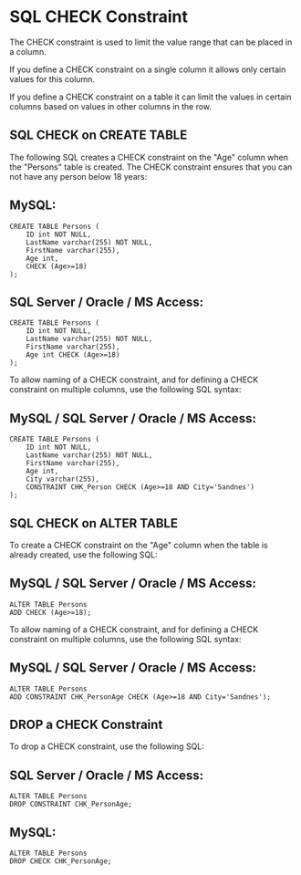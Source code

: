 # SQL CHECK Constraint
The CHECK constraint is used to limit the value range that can be placed in a column.

If you define a CHECK constraint on a single column it allows only certain values for this column.

If you define a CHECK constraint on a table it can limit the values in certain columns based on values in other columns in the row.

## SQL CHECK on CREATE TABLE
The following SQL creates a CHECK constraint on the "Age" column when the "Persons" table is created. The CHECK constraint ensures that you can not have any person below 18 years:

## MySQL:
```
CREATE TABLE Persons (
    ID int NOT NULL,
    LastName varchar(255) NOT NULL,
    FirstName varchar(255),
    Age int,
    CHECK (Age>=18)
);
```

## SQL Server / Oracle / MS Access:
```
CREATE TABLE Persons (
    ID int NOT NULL,
    LastName varchar(255) NOT NULL,
    FirstName varchar(255),
    Age int CHECK (Age>=18)
);
```

To allow naming of a CHECK constraint, and for defining a CHECK constraint on multiple columns, use the following SQL syntax:

## MySQL / SQL Server / Oracle / MS Access:
```
CREATE TABLE Persons (
    ID int NOT NULL,
    LastName varchar(255) NOT NULL,
    FirstName varchar(255),
    Age int,
    City varchar(255),
    CONSTRAINT CHK_Person CHECK (Age>=18 AND City='Sandnes')
);
```

## SQL CHECK on ALTER TABLE
To create a CHECK constraint on the "Age" column when the table is already created, use the following SQL:

## MySQL / SQL Server / Oracle / MS Access:
```
ALTER TABLE Persons
ADD CHECK (Age>=18);
```

To allow naming of a CHECK constraint, and for defining a CHECK constraint on multiple columns, use the following SQL syntax:

## MySQL / SQL Server / Oracle / MS Access:
```
ALTER TABLE Persons
ADD CONSTRAINT CHK_PersonAge CHECK (Age>=18 AND City='Sandnes');
```

## DROP a CHECK Constraint
To drop a CHECK constraint, use the following SQL:

## SQL Server / Oracle / MS Access:
```
ALTER TABLE Persons
DROP CONSTRAINT CHK_PersonAge;
```

## MySQL:
```
ALTER TABLE Persons
DROP CHECK CHK_PersonAge;
```